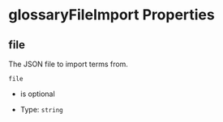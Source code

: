 # glossaryFileImport Properties



## file

The JSON file to import terms from.

`file`

*   is optional

*   Type: `string`
